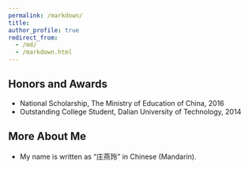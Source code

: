 ```yaml
---
permalink: /markdown/
title: 
author_profile: true
redirect_from: 
  - /md/
  - /markdown.html
---
```


## Honors and Awards

* National Scholarship, The Ministry of Education of China, 2016
* Outstanding College Student, Dalian University of Technology, 2014

## More About Me

* My name is written as “庄燕玲” in Chinese (Mandarin).

